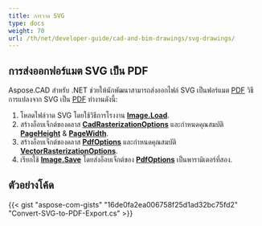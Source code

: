 ```yaml
---
title: การวาด SVG
type: docs
weight: 70
url: /th/net/developer-guide/cad-and-bim-drawings/svg-drawings/
---
```


## **การส่งออกฟอร์แมต SVG เป็น PDF**

Aspose.CAD สำหรับ .NET ช่วยให้นักพัฒนาสามารถส่งออกไฟล์ SVG เป็นฟอร์แมต [PDF](https://docs.fileformat.com/pdf/) วิธีการแปลงจาก SVG เป็น [PDF](https://docs.fileformat.com/pdf/) ทำงานดังนี้:

1. โหลดไฟล์วาด SVG โดยใช้วิธีการโรงงาน [**Image.Load**](https://reference.aspose.com/cad/net/aspose.cad.image/load/methods/2).
1. สร้างอ็อบเจ็กต์ของคลาส [**CadRasterizationOptions**](https://reference.aspose.com/cad/net/aspose.cad.imageoptions/cadrasterizationoptions) และกำหนดคุณสมบัติ [**PageHeight**](https://reference.aspose.com/cad/net/aspose.cad.imageoptions/vectorrasterizationoptions/properties/pageheight) & [**PageWidth**](https://reference.aspose.com/cad/net/aspose.cad.imageoptions/vectorrasterizationoptions/properties/pagewidth).
1. สร้างอ็อบเจ็กต์ของคลาส [**PdfOptions**](https://reference.aspose.com/cad/net/aspose.cad.imageoptions/pdfoptions) และกำหนดคุณสมบัติ [**VectorRasterizationOptions**](https://reference.aspose.com/cad/net/aspose.cad.imageoptions/vectorrasterizationoptions).
1. เรียกใช้ [**Image.Save**](https://reference.aspose.com/cad/net/aspose.cad/image/methods/save/index) โดยส่งอ็อบเจ็กต์ของ [**PdfOptions**](https://reference.aspose.com/cad/net/aspose.cad.imageoptions/pdfoptions) เป็นพารามิเตอร์ที่สอง.

## ตัวอย่างโค้ด

{{< gist "aspose-com-gists" "16de0fa2ea006758f25d1ad32bc75fd2" "Convert-SVG-to-PDF-Export.cs" >}}
